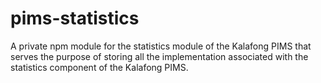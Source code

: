 # pims-statistics
A private npm module for the statistics module of the Kalafong PIMS that serves the purpose
of storing all the implementation associated with the statistics component of the Kalafong PIMS.

